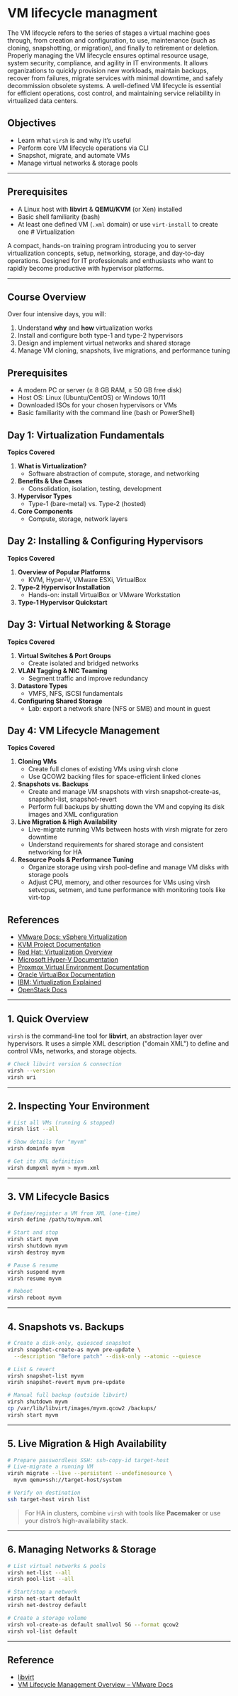 # VM lifecycle managment

The VM lifecycle refers to the series of stages a virtual machine goes through, from creation and configuration, to use, maintenance (such as cloning, snapshotting, or migration), and finally to retirement or deletion.
Properly managing the VM lifecycle ensures optimal resource usage, system security, compliance, and agility in IT environments. It allows organizations to quickly provision new workloads, maintain backups, recover from failures, migrate services with minimal downtime, and safely decommission obsolete systems.
A well-defined VM lifecycle is essential for efficient operations, cost control, and maintaining service reliability in virtualized data centers.


## Objectives
- Learn what `virsh` is and why it’s useful  
- Perform core VM lifecycle operations via CLI  
- Snapshot, migrate, and automate VMs  
- Manage virtual networks & storage pools

---

## Prerequisites
- A Linux host with **libvirt** & **QEMU/KVM** (or Xen) installed  
- Basic shell familiarity (bash)  
- At least one defined VM (`.xml` domain) or use `virt-install` to create one  # Virtualization 

A compact, hands-on training program introducing you to server virtualization concepts, setup, networking, storage, and day-to-day operations. Designed for IT professionals and enthusiasts who want to rapidly become productive with hypervisor platforms.

---


## Course Overview

Over four intensive days, you will:

1. Understand **why** and **how** virtualization works  
2. Install and configure both type-1 and type-2 hypervisors  
3. Design and implement virtual networks and shared storage  
4. Manage VM cloning, snapshots, live migrations, and performance tuning  

## Prerequisites

- A modern PC or server (≥ 8 GB RAM, ≥ 50 GB free disk)  
- Host OS: Linux (Ubuntu/CentOS) or Windows 10/11  
- Downloaded ISOs for your chosen hypervisors or VMs  
- Basic familiarity with the command line (bash or PowerShell)  


## Day 1: Virtualization Fundamentals

**Topics Covered**  
1. **What is Virtualization?**  
   - Software abstraction of compute, storage, and networking  
2. **Benefits & Use Cases**  
   - Consolidation, isolation, testing, development  
3. **Hypervisor Types**  
   - Type-1 (bare-metal) vs. Type-2 (hosted)  
4. **Core Components**  
   - Compute, storage, network layers  


## Day 2: Installing & Configuring Hypervisors

**Topics Covered**  
1. **Overview of Popular Platforms**  
   - KVM, Hyper-V, VMware ESXi, VirtualBox  
2. **Type-2 Hypervisor Installation**  
   - Hands-on: install VirtualBox or VMware Workstation  
3. **Type-1 Hypervisor Quickstart**  

## Day 3: Virtual Networking & Storage

**Topics Covered**  
1. **Virtual Switches & Port Groups**  
   - Create isolated and bridged networks  
2. **VLAN Tagging & NIC Teaming**  
   - Segment traffic and improve redundancy  
3. **Datastore Types**  
   - VMFS, NFS, iSCSI fundamentals  
4. **Configuring Shared Storage**  
   - Lab: export a network share (NFS or SMB) and mount in guest  


## Day 4: VM Lifecycle Management

**Topics Covered**  
1. **Cloning VMs**  
   - Create full clones of existing VMs using virsh clone
   - Use QCOW2 backing files for space-efficient linked clones
2. **Snapshots vs. Backups**  
   - Create and manage VM snapshots with virsh snapshot-create-as, snapshot-list, snapshot-revert
   - Perform full backups by shutting down the VM and copying its disk images and XML configuration
3. **Live Migration & High Availability**  
   - Live-migrate running VMs between hosts with virsh migrate for zero downtime
   - Understand requirements for shared storage and consistent networking for HA
4. **Resource Pools & Performance Tuning**  
   - Organize storage using virsh pool-define and manage VM disks with storage pools
   - Adjust CPU, memory, and other resources for VMs using virsh setvcpus, setmem, and tune performance with monitoring tools like virt-top

## References

- [VMware Docs: vSphere Virtualization](https://docs.vmware.com/en/VMware-vSphere/index.html)
- [KVM Project Documentation](https://www.linux-kvm.org/page/Documentation)
- [Red Hat: Virtualization Overview](https://www.redhat.com/en/topics/virtualization)
- [Microsoft Hyper-V Documentation](https://learn.microsoft.com/en-us/virtualization/hyper-v-on-windows/)
- [Proxmox Virtual Environment Documentation](https://pve.proxmox.com/wiki/Main_Page)
- [Oracle VirtualBox Documentation](https://www.virtualbox.org/manual/UserManual.html)
- [IBM: Virtualization Explained](https://www.ibm.com/topics/virtualization)
- [OpenStack Docs](https://docs.openstack.org/)


---

## 1. Quick Overview  
`virsh` is the command-line tool for **libvirt**, an abstraction layer over hypervisors. It uses a simple XML description ("domain XML") to define and control VMs, networks, and storage objects.

```bash
# Check libvirt version & connection
virsh --version
virsh uri
```

---

## 2. Inspecting Your Environment  

```bash
# List all VMs (running & stopped)
virsh list --all

# Show details for "myvm"
virsh dominfo myvm

# Get its XML definition
virsh dumpxml myvm > myvm.xml
```

---

## 3. VM Lifecycle Basics  

```bash
# Define/register a VM from XML (one-time)
virsh define /path/to/myvm.xml

# Start and stop
virsh start myvm
virsh shutdown myvm        
virsh destroy myvm          

# Pause & resume
virsh suspend myvm
virsh resume myvm

# Reboot
virsh reboot myvm
```

---

## 4. Snapshots vs. Backups  

```bash
# Create a disk-only, quiesced snapshot
virsh snapshot-create-as myvm pre-update \
  --description "Before patch" --disk-only --atomic --quiesce

# List & revert
virsh snapshot-list myvm
virsh snapshot-revert myvm pre-update

# Manual full backup (outside libvirt)
virsh shutdown myvm
cp /var/lib/libvirt/images/myvm.qcow2 /backups/
virsh start myvm
```

---

## 5. Live Migration & High Availability  

```bash
# Prepare passwordless SSH: ssh-copy-id target-host
# Live-migrate a running VM
virsh migrate --live --persistent --undefinesource \
  myvm qemu+ssh://target-host/system

# Verify on destination
ssh target-host virsh list
```

> For HA in clusters, combine `virsh` with tools like **Pacemaker** or use your distro’s high-availability stack.

---

## 6. Managing Networks & Storage  

```bash
# List virtual networks & pools
virsh net-list --all
virsh pool-list --all

# Start/stop a network
virsh net-start default
virsh net-destroy default

# Create a storage volume
virsh vol-create-as default smallvol 5G --format qcow2
virsh vol-list default
```

---

## Reference

- [libvirt](https://libvirt.org/virshcmdref.html)
- [VM Lifecycle Management Overview – VMware Docs](https://docs.vmware.com/en/vRealize-Suite-Lifecycle-Manager/8.10/vrealize-suite-lifecycle-manager-810/GUID-3A5FADAC-5BC8-4DD9-9E3A-7A62A18C7D03.html)